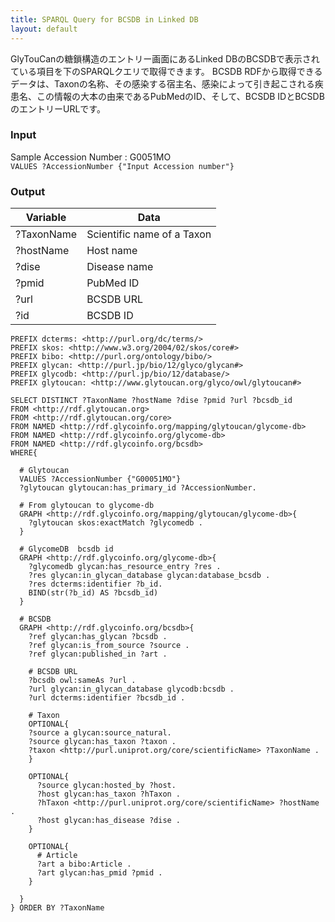 ```yaml
---
title: SPARQL Query for BCSDB in Linked DB
layout: default
---
```

GlyTouCanの糖鎖構造のエントリー画面にあるLinked DBのBCSDBで表示されている項目を下のSPARQLクエリで取得できます。
BCSDB RDFから取得できるデータは、Taxonの名称、その感染する宿主名、感染によって引き起こされる疾患名、この情報の大本の由来であるPubMedのID、そして、BCSDB IDとBCSDBのエントリーURLです。

### Input
Sample Accession Number : G0051MO  
`VALUES ?AccessionNumber {"Input Accession number"}`

### Output

| Variable | Data|
|---------|------|
| ?TaxonName | Scientific name of a Taxon |
| ?hostName | Host name |
| ?dise | Disease name |
| ?pmid | PubMed ID |
| ?url | BCSDB URL |
| ?id | BCSDB ID |

```
PREFIX dcterms: <http://purl.org/dc/terms/>
PREFIX skos: <http://www.w3.org/2004/02/skos/core#>
PREFIX bibo: <http://purl.org/ontology/bibo/>
PREFIX glycan: <http://purl.jp/bio/12/glyco/glycan#>
PREFIX glycodb: <http://purl.jp/bio/12/database/>
PREFIX glytoucan: <http://www.glytoucan.org/glyco/owl/glytoucan#>

SELECT DISTINCT ?TaxonName ?hostName ?dise ?pmid ?url ?bcsdb_id
FROM <http://rdf.glytoucan.org>
FROM <http://rdf.glytoucan.org/core>
FROM NAMED <http://rdf.glycoinfo.org/mapping/glytoucan/glycome-db>
FROM NAMED <http://rdf.glycoinfo.org/glycome-db>
FROM NAMED <http://rdf.glycoinfo.org/bcsdb>
WHERE{

  # Glytoucan
  VALUES ?AccessionNumber {"G00051MO"}
  ?glytoucan glytoucan:has_primary_id ?AccessionNumber.

  # From glytoucan to glycome-db
  GRAPH <http://rdf.glycoinfo.org/mapping/glytoucan/glycome-db>{
    ?glytoucan skos:exactMatch ?glycomedb .
  }

  # GlycomeDB  bcsdb id
  GRAPH <http://rdf.glycoinfo.org/glycome-db>{
    ?glycomedb glycan:has_resource_entry ?res .
    ?res glycan:in_glycan_database glycan:database_bcsdb .
    ?res dcterms:identifier ?b_id.
    BIND(str(?b_id) AS ?bcsdb_id)
  }

  # BCSDB
  GRAPH <http://rdf.glycoinfo.org/bcsdb>{
    ?ref glycan:has_glycan ?bcsdb .
    ?ref glycan:is_from_source ?source .
    ?ref glycan:published_in ?art .

    # BCSDB URL
    ?bcsdb owl:sameAs ?url .
    ?url glycan:in_glycan_database glycodb:bcsdb .
    ?url dcterms:identifier ?bcsdb_id .

    # Taxon
    OPTIONAL{
    ?source a glycan:source_natural.
    ?source glycan:has_taxon ?taxon .
    ?taxon <http://purl.uniprot.org/core/scientificName> ?TaxonName .
    }

    OPTIONAL{
      ?source glycan:hosted_by ?host.
      ?host glycan:has_taxon ?hTaxon .
      ?hTaxon <http://purl.uniprot.org/core/scientificName> ?hostName .
      ?host glycan:has_disease ?dise .
    }

    OPTIONAL{
      # Article
      ?art a bibo:Article .
      ?art glycan:has_pmid ?pmid .
    }

  }
} ORDER BY ?TaxonName

```
